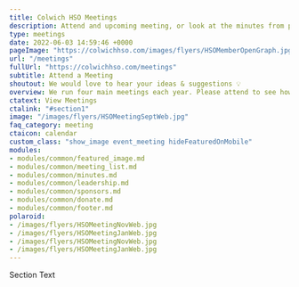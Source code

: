 ```yaml
---
title: Colwich HSO Meetings
description: Attend and upcoming meeting, or look at the minutes from previous meetings.
type: meetings
date: 2022-06-03 14:59:46 +0000
pageImage: "https://colwichhso.com/images/flyers/HSOMemberOpenGraph.jpg"
url: "/meetings"
fullUrl: "https://colwichhso.com/meetings"
subtitle: Attend a Meeting
shoutout: We would love to hear your ideas & suggestions 💡
overview: We run four main meetings each year. Please attend to see how you can help Colwich Elementary, or look at the meeting minutes below.
ctatext: View Meetings
ctalink: "#section1"
image: "/images/flyers/HSOMeetingSeptWeb.jpg"
faq_category: meeting
ctaicon: calendar
custom_class: "show_image event_meeting hideFeaturedOnMobile"
modules:
- modules/common/featured_image.md
- modules/common/meeting_list.md
- modules/common/minutes.md
- modules/common/leadership.md
- modules/common/sponsors.md
- modules/common/donate.md
- modules/common/footer.md
polaroid: 
- /images/flyers/HSOMeetingNovWeb.jpg
- /images/flyers/HSOMeetingJanWeb.jpg
- /images/flyers/HSOMeetingNovWeb.jpg
- /images/flyers/HSOMeetingJanWeb.jpg
---
```

Section Text